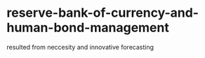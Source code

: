 # reserve-bank-of-currency-and-human-bond-management
resulted from neccesity and innovative forecasting
